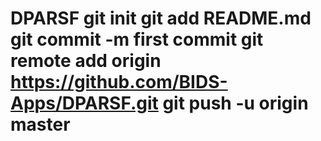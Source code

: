 # DPARSF git init git add README.md git commit -m first commit git remote add origin https://github.com/BIDS-Apps/DPARSF.git git push -u origin master
